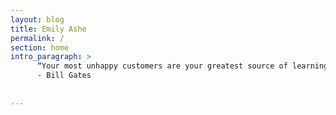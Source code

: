 ```yaml
---
layout: blog
title: Emily Ashe
permalink: /
section: home
intro_paragraph: >
      “Your most unhappy customers are your greatest source of learning.” 
      - Bill Gates
  
  
---
```

